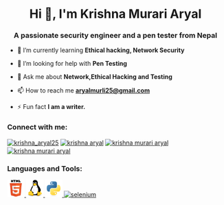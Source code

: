 <h1 align="center">Hi 👋, I'm Krishna Murari Aryal</h1>
<h3 align="center">A passionate security engineer and a pen tester from Nepal</h3>

- 🌱 I’m currently learning **Ethical hacking, Network Security**

- 🤝 I’m looking for help with **Pen Testing**

- 💬 Ask me about **Network,Ethical Hacking and Testing**

- 📫 How to reach me **aryalmurli25@gmail.com**

- ⚡ Fun fact **I am a writer.**

<h3 align="left">Connect with me:</h3>
<p align="left">
<a href="https://twitter.com/krishna_aryal25" target="blank"><img align="center" src="https://raw.githubusercontent.com/rahuldkjain/github-profile-readme-generator/master/src/images/icons/Social/twitter.svg" alt="krishna_aryal25" height="30" width="40" /></a>
<a href="https://linkedin.com/in/krishna aryal" target="blank"><img align="center" src="https://raw.githubusercontent.com/rahuldkjain/github-profile-readme-generator/master/src/images/icons/Social/linked-in-alt.svg" alt="krishna aryal" height="30" width="40" /></a>
<a href="https://fb.com/krishna murari aryal" target="blank"><img align="center" src="https://raw.githubusercontent.com/rahuldkjain/github-profile-readme-generator/master/src/images/icons/Social/facebook.svg" alt="krishna murari aryal" height="30" width="40" /></a>
<a href="https://instagram.com/krishna murari aryal" target="blank"><img align="center" src="https://raw.githubusercontent.com/rahuldkjain/github-profile-readme-generator/master/src/images/icons/Social/instagram.svg" alt="krishna murari aryal" height="30" width="40" /></a>
</p>

<h3 align="left">Languages and Tools:</h3>
<p align="left"> <a href="https://www.w3.org/html/" target="_blank" rel="noreferrer"> <img src="https://raw.githubusercontent.com/devicons/devicon/master/icons/html5/html5-original-wordmark.svg" alt="html5" width="40" height="40"/> </a> <a href="https://www.linux.org/" target="_blank" rel="noreferrer"> <img src="https://raw.githubusercontent.com/devicons/devicon/master/icons/linux/linux-original.svg" alt="linux" width="40" height="40"/> </a> <a href="https://www.python.org" target="_blank" rel="noreferrer"> <img src="https://raw.githubusercontent.com/devicons/devicon/master/icons/python/python-original.svg" alt="python" width="40" height="40"/> </a> <a href="https://www.selenium.dev" target="_blank" rel="noreferrer"> <img src="https://raw.githubusercontent.com/detain/svg-logos/780f25886640cef088af994181646db2f6b1a3f8/svg/selenium-logo.svg" alt="selenium" width="40" height="40"/> </a> </p>
